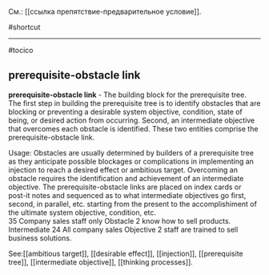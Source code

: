 См.: [[ссылка препятствие-предварительное условие]].

#shortcut




<hr/>

#tocico

## prerequisite-obstacle link

<b>prerequisite-obstacle link</b> -  The building block for the prerequisite tree.  The first step in building the prerequisite tree is to identify obstacles  that are blocking or preventing a desirable system objective, condition, state of being, or desired action from occurring.  Second, an intermediate objective that overcomes each obstacle is identified.  These two entities comprise the prerequisite-obstacle link.



Usage: Obstacles are usually determined by builders of a prerequisite tree as they anticipate possible blockages or complications in implementing an injection to reach a desired effect or ambitious target.  Overcoming an obstacle requires the identification and achievement of an intermediate objective.  The prerequisite-obstacle links are placed on index cards or post-it notes and sequenced as to what intermediate objectives go first, second, in parallel, etc. starting from the present to the accomplishiment of the ultimate system objective, condition, etc.   
35 Company 
sales staff only
Obstacle 2
know how to sell 
products.
Intermediate
24 All company sales 
Objective 2
staff are trained to sell
business solutions.
 
 



See:[[ambitious target]], [[desirable effect]], [[injection]], [[prerequisite tree]], [[intermediate objective]], [[thinking processes]].
